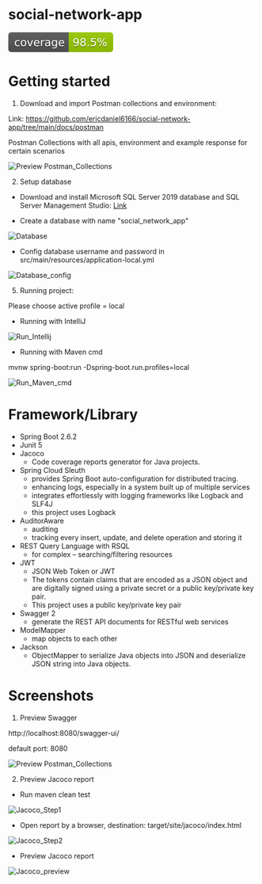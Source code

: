 # social-network-app

![Coverage](.github/badges/jacoco.svg)

# Getting started

1. Download and import Postman collections and environment: 

Link: https://github.com/ericdaniel6166/social-network-app/tree/main/docs/postman

Postman Collections with all apis, environment and example response for certain scenarios

![Preview Postman_Collections](https://github.com/ericdaniel6166/social-network-app/blob/main/docs/images/Preview_Postman_collections.png)

2. Setup database

- Download and install Microsoft SQL Server 2019 database and SQL Server Management Studio: [Link](https://youtu.be/QsXWszvjMBM)

- Create a database with name "social_network_app" 

![Database](https://github.com/ericdaniel6166/social-network-app/blob/main/docs/images/database.png)

- Config database username and password in src/main/resources/application-local.yml

![Database_config](https://github.com/ericdaniel6166/social-network-app/blob/main/docs/images/database_config.png)

5. Running project: 

Please choose active profile = local

- Running with IntelliJ

![Run_Intellij](https://github.com/ericdaniel6166/social-network-app/blob/main/docs/images/run_intellij.png)

- Running with Maven cmd 

mvnw spring-boot:run -Dspring-boot.run.profiles=local

![Run_Maven_cmd](https://github.com/ericdaniel6166/social-network-app/blob/main/docs/images/run_maven_cmd.png)

# Framework/Library

- Spring Boot 2.6.2
- Junit 5
- Jacoco 
    - Code coverage reports generator for Java projects.
- Spring Cloud Sleuth
    - provides Spring Boot auto-configuration for distributed tracing.
    - enhancing logs, especially in a system built up of multiple services
    - integrates effortlessly with logging frameworks like Logback and SLF4J
    - this project uses Logback
- AuditorAware 
    - auditing
    - tracking every insert, update, and delete operation and storing it
- REST Query Language with RSQL
    - for complex – searching/filtering resources
- JWT
    - JSON Web Token or JWT
    - The tokens contain claims that are encoded as a JSON object and are digitally signed using a private secret or a public key/private key pair.
    - This project uses a public key/private key pair
- Swagger 2
    - generate the REST API documents for RESTful web services
- ModelMapper
    - map objects to each other
- Jackson 
    - ObjectMapper to serialize Java objects into JSON and deserialize JSON string into Java objects.





# Screenshots
1. Preview Swagger

http://localhost:8080/swagger-ui/

default port: 8080

![Preview Postman_Collections](https://github.com/ericdaniel6166/social-network-app/blob/main/docs/images/Preview_Swagger.png)

2. Preview Jacoco report

- Run maven clean test

![Jacoco_Step1](https://github.com/ericdaniel6166/social-network-app/blob/main/docs/images/jacoco_step1.png)

- Open report by a browser, destination: target/site/jacoco/index.html

![Jacoco_Step2](https://github.com/ericdaniel6166/social-network-app/blob/main/docs/images/jacoco_step2.png)

- Preview Jacoco report

![Jacoco_preview](https://github.com/ericdaniel6166/social-network-app/blob/main/docs/images/jacoco_preview.png)
